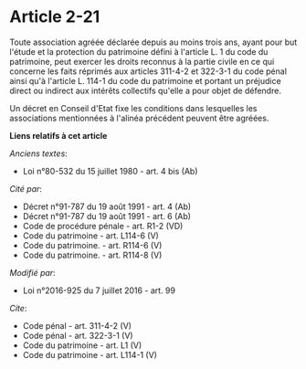 # Article 2-21

Toute association agréée déclarée depuis au moins trois ans, ayant pour but l'étude et la protection du patrimoine défini à
l'article L. 1 du code du patrimoine, peut exercer les droits reconnus à la partie civile en ce qui concerne les faits
réprimés aux articles 311-4-2 et 322-3-1 du code pénal ainsi qu'à l'article L. 114-1 du code du patrimoine et portant un
préjudice direct ou indirect aux intérêts collectifs qu'elle a pour objet de défendre. 

Un décret en Conseil d'Etat fixe les conditions dans lesquelles les associations mentionnées à l'alinéa précédent peuvent
être agréées.

**Liens relatifs à cet article**

_Anciens textes_:

  - Loi n°80-532 du 15 juillet 1980 - art. 4 bis (Ab)

_Cité par_:

  - Décret n°91-787 du 19 août 1991 - art. 4 (Ab)
  - Décret n°91-787 du 19 août 1991 - art. 6 (Ab)
  - Code de procédure pénale - art. R1-2 (VD)
  - Code du patrimoine - art. L114-6 (V)
  - Code du patrimoine. - art. R114-6 (V)
  - Code du patrimoine. - art. R114-8 (V)

_Modifié par_:

  - Loi n°2016-925 du 7 juillet 2016 - art. 99

_Cite_:

  - Code pénal - art. 311-4-2 (V)
  - Code pénal - art. 322-3-1 (V)
  - Code du patrimoine - art. L1 (V)
  - Code du patrimoine - art. L114-1 (V)
